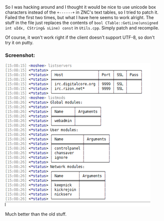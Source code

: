 So I was hacking around and I thought it would be nice to use unicode box characters instead of the `+------+` in ZNC's text tables, so I tried to patch it. Failed the first two times, but what I have here seems to work alright.
The stuff in the file just replaces the contents of `bool CTable::GetLine(unsigned int uIdx, CString& sLine) const` in `Utils.cpp`. Simply patch and recompile.

Of course, it won't work right if the client doesn't support UTF-8, so don't try it on putty.

### Screenshot:
![Boxes!](boxes.png)

Much better than the old stuff.
